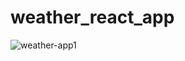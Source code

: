 # weather_react_app
![weather-app1](https://github.com/syedosama1/weather_react_app/assets/111410324/9dbaf225-9855-4969-8f2f-0087a9329a00)
